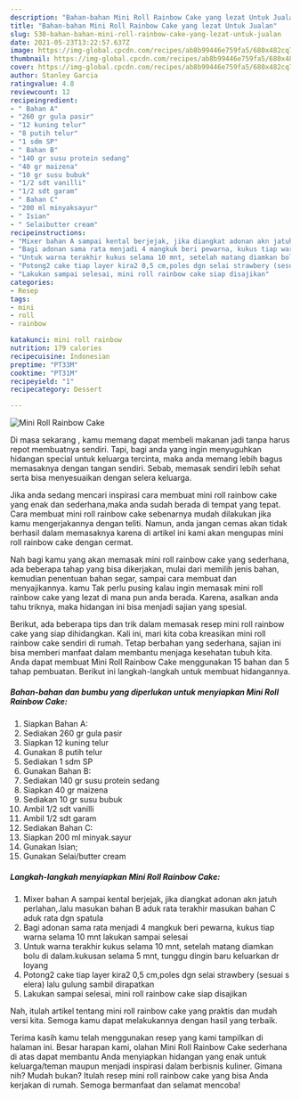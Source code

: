 ```yaml
---
description: "Bahan-bahan Mini Roll Rainbow Cake yang lezat Untuk Jualan"
title: "Bahan-bahan Mini Roll Rainbow Cake yang lezat Untuk Jualan"
slug: 530-bahan-bahan-mini-roll-rainbow-cake-yang-lezat-untuk-jualan
date: 2021-05-23T13:22:57.637Z
image: https://img-global.cpcdn.com/recipes/ab8b99446e759fa5/680x482cq70/mini-roll-rainbow-cake-foto-resep-utama.jpg
thumbnail: https://img-global.cpcdn.com/recipes/ab8b99446e759fa5/680x482cq70/mini-roll-rainbow-cake-foto-resep-utama.jpg
cover: https://img-global.cpcdn.com/recipes/ab8b99446e759fa5/680x482cq70/mini-roll-rainbow-cake-foto-resep-utama.jpg
author: Stanley Garcia
ratingvalue: 4.8
reviewcount: 12
recipeingredient:
- " Bahan A"
- "260 gr gula pasir"
- "12 kuning telur"
- "8 putih telur"
- "1 sdm SP"
- " Bahan B"
- "140 gr susu protein sedang"
- "40 gr maizena"
- "10 gr susu bubuk"
- "1/2 sdt vanilli"
- "1/2 sdt garam"
- " Bahan C"
- "200 ml minyaksayur"
- " Isian"
- " Selaibutter cream"
recipeinstructions:
- "Mixer bahan A sampai kental berjejak, jika diangkat adonan akn jatuh perlahan,.lalu masukan bahan B aduk rata terakhir masukan bahan C aduk rata dgn spatula"
- "Bagi adonan sama rata menjadi 4 mangkuk beri pewarna, kukus tiap warna selama 10 mnt lakukan sampai selesai"
- "Untuk warna terakhir kukus selama 10 mnt, setelah matang diamkan bolu di dalam.kukusan selama 5 mnt, tunggu dingin baru keluarkan dr loyang"
- "Potong2 cake tiap layer kira2 0,5 cm,poles dgn selai strawbery (sesuai s elera) lalu gulung sambil dirapatkan"
- "Lakukan sampai selesai, mini roll rainbow cake siap disajikan"
categories:
- Resep
tags:
- mini
- roll
- rainbow

katakunci: mini roll rainbow 
nutrition: 179 calories
recipecuisine: Indonesian
preptime: "PT33M"
cooktime: "PT31M"
recipeyield: "1"
recipecategory: Dessert

---
```



![Mini Roll Rainbow Cake](https://img-global.cpcdn.com/recipes/ab8b99446e759fa5/680x482cq70/mini-roll-rainbow-cake-foto-resep-utama.jpg)

Di masa  sekarang , kamu memang dapat membeli makanan jadi tanpa harus repot membuatnya sendiri. Tapi, bagi anda yang ingin menyuguhkan hidangan special untuk keluarga tercinta, maka anda memang lebih bagus memasaknya dengan tangan sendiri. Sebab, memasak sendiri lebih sehat serta bisa menyesuaikan dengan selera keluarga.

Jika anda sedang mencari inspirasi cara membuat mini roll rainbow cake yang enak dan sederhana,maka anda sudah berada di tempat yang tepat. Cara membuat mini roll rainbow cake  sebenarnya mudah dilakukan jika kamu mengerjakannya dengan teliti. Namun, anda jangan cemas akan tidak berhasil dalam memasaknya 
karena di artikel ini kami akan mengupas mini roll rainbow cake dengan cermat.  



Nah bagi kamu yang akan memasak mini roll rainbow cake yang sederhana, ada beberapa tahap yang bisa dikerjakan, mulai dari memilih jenis bahan, kemudian penentuan bahan segar, sampai cara membuat dan menyajikannya. kamu Tak perlu pusing kalau ingin memasak mini roll rainbow cake yang lezat di mana pun anda berada. Karena, asalkan anda  tahu triknya, maka hidangan ini bisa menjadi sajian yang spesial.

Berikut, ada beberapa tips dan trik dalam memasak resep mini roll rainbow cake yang siap dihidangkan. Kali ini, mari kita coba kreasikan mini roll rainbow cake sendiri di rumah. Tetap berbahan yang sederhana, sajian ini bisa memberi manfaat dalam membantu menjaga kesehatan tubuh kita. Anda dapat membuat Mini Roll Rainbow Cake menggunakan 15 bahan dan 5 tahap pembuatan. Berikut ini langkah-langkah untuk membuat hidangannya.

<!--inarticleads1-->

##### Bahan-bahan dan bumbu yang diperlukan untuk menyiapkan Mini Roll Rainbow Cake:

1. Siapkan  Bahan A:
1. Sediakan 260 gr gula pasir
1. Siapkan 12 kuning telur
1. Gunakan 8 putih telur
1. Sediakan 1 sdm SP
1. Gunakan  Bahan B:
1. Sediakan 140 gr susu protein sedang
1. Siapkan 40 gr maizena
1. Sediakan 10 gr susu bubuk
1. Ambil 1/2 sdt vanilli
1. Ambil 1/2 sdt garam
1. Sediakan  Bahan C:
1. Siapkan 200 ml minyak.sayur
1. Gunakan  Isian;
1. Gunakan  Selai/butter cream




<!--inarticleads2-->

##### Langkah-langkah menyiapkan Mini Roll Rainbow Cake:

1. Mixer bahan A sampai kental berjejak, jika diangkat adonan akn jatuh perlahan,.lalu masukan bahan B aduk rata terakhir masukan bahan C aduk rata dgn spatula
1. Bagi adonan sama rata menjadi 4 mangkuk beri pewarna, kukus tiap warna selama 10 mnt lakukan sampai selesai
1. Untuk warna terakhir kukus selama 10 mnt, setelah matang diamkan bolu di dalam.kukusan selama 5 mnt, tunggu dingin baru keluarkan dr loyang
1. Potong2 cake tiap layer kira2 0,5 cm,poles dgn selai strawbery (sesuai s elera) lalu gulung sambil dirapatkan
1. Lakukan sampai selesai, mini roll rainbow cake siap disajikan




Nah, itulah artikel tentang  mini roll rainbow cake  yang praktis dan mudah versi kita. Semoga kamu dapat melakukannya dengan hasil yang terbaik. 

Terima kasih kamu telah menggunakan resep yang kami tampilkan di halaman ini. Besar harapan kami, olahan  Mini Roll Rainbow Cake sederhana di atas dapat membantu Anda menyiapkan hidangan yang enak untuk keluarga/teman maupun menjadi inspirasi dalam berbisnis kuliner. Gimana nih? Mudah bukan? Itulah resep mini roll rainbow cake yang bisa Anda kerjakan di rumah. Semoga bermanfaat dan selamat mencoba!

